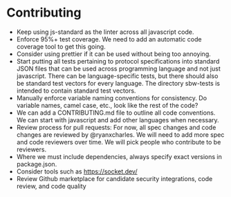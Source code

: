 Contributing
============

- Keep using js-standard as the linter across all javascript code.
- Enforce 95%+ test coverage. We need to add an automatic code coverage tool to
  get this going.
- Consider using prettier if it can be used without being too annoying.
- Start putting all tests pertaining to protocol specifications into standard
  JSON files that can be used across programming language and not just
  javascript. There can be language-specific tests, but there should also be
  standard test vectors for every language. The directory sbw-tests is intended
  to contain standard test vectors.
- Manually enforce variable naming conventions for consistency. Do variable
  names, camel case, etc., look like the rest of the code?
- We can add a CONTRIBUTING.md file to outline all code conventions. We can
  start with javascript and add other languages when necessary.
- Review process for pull requests: For now, all spec changes and code changes
  are reviewed by @ryanxcharles. We will need to add more spec and code
  reviewers over time. We will pick people who contribute to be reviewers.
- Where we must include dependencies, always specify exact versions in
  package.json.
- Consider tools such as https://socket.dev/
- Review Github marketplace for candidate security integrations, code review, and code quality

